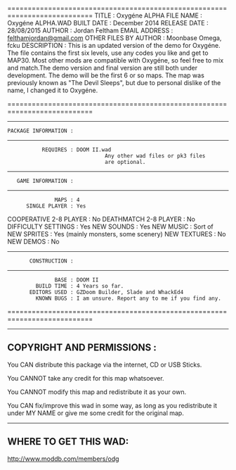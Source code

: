 ===========================================================================
                  TITLE : Oxygéne ALPHA
              FILE NAME : Oxygéne ALPHA.WAD
             BUILT DATE : December 2014
           RELEASE DATE : 28/08/2015
                 AUTHOR : Jordan Feltham
          EMAIL ADDRESS : felthamjordan@gmail.com
  OTHER FILES BY AUTHOR : Moonbase Omega, fcku
            DESCRIPTION : This is an updated version of the demo for Oxygéne. The
                                     file contains the first six levels, use any codes you like
                                     and get to MAP30. Most other mods are compatible with Oxygéne,
                                     so feel free to mix and match.The demo version and final
                                     version are still both under development. The demo will
                                     be the first 6 or so maps.
                                     The map was previously known as "The Devil Sleeps", but due
                                     to personal dislike of the name, I changed it to Oxygéne.

===========================================================================

-------------------------
    PACKAGE INFORMATION :
-------------------------

               REQUIRES : DOOM II.wad
                                   Any other wad files or pk3 files
                                   are optional.

-------------------------
       GAME INFORMATION :
-------------------------

                   MAPS : 4
          SINGLE PLAYER : Yes
 COOPERATIVE 2-8 PLAYER : No
  DEATHMATCH 2-8 PLAYER : No
    DIFFICULTY SETTINGS : Yes
             NEW SOUNDS : Yes
              NEW MUSIC : Sort of
           NEW SPRITES  : Yes (mainly monsters, some scenery)
           NEW TEXTURES : No
              NEW DEMOS : No

-------------------------
           CONSTRUCTION :
-------------------------

                   BASE : DOOM II
             BUILD TIME : 4 Years so far.
           EDITORS USED : GZDoom Builder, Slade and WhackEd4
             KNOWN BUGS : I am unsure. Report any to me if you find any.

===========================================================================

---------------------------
COPYRIGHT AND PERMISSIONS :
---------------------------

You CAN distribute this package via the internet, CD or USB Sticks.

You CANNOT take any credit for this map whatsoever.

You CANNOT modify this map and redistribute it as your own.

You CAN fix/improve this wad in some way, as long as you redistribute it under MY NAME or give me some credit for the original map.

----------------------
WHERE TO GET THIS WAD:
----------------------

http://www.moddb.com/members/odg
